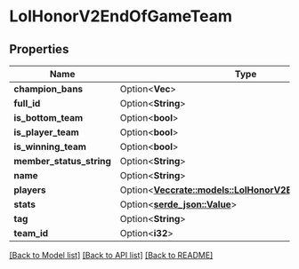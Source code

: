 # LolHonorV2EndOfGameTeam

## Properties

Name | Type | Description | Notes
------------ | ------------- | ------------- | -------------
**champion_bans** | Option<**Vec<i32>**> |  | [optional]
**full_id** | Option<**String**> |  | [optional]
**is_bottom_team** | Option<**bool**> |  | [optional]
**is_player_team** | Option<**bool**> |  | [optional]
**is_winning_team** | Option<**bool**> |  | [optional]
**member_status_string** | Option<**String**> |  | [optional]
**name** | Option<**String**> |  | [optional]
**players** | Option<[**Vec<crate::models::LolHonorV2EndOfGamePlayer>**](LolHonorV2EndOfGamePlayer.md)> |  | [optional]
**stats** | Option<[**serde_json::Value**](.md)> |  | [optional]
**tag** | Option<**String**> |  | [optional]
**team_id** | Option<**i32**> |  | [optional]

[[Back to Model list]](../README.md#documentation-for-models) [[Back to API list]](../README.md#documentation-for-api-endpoints) [[Back to README]](../README.md)


